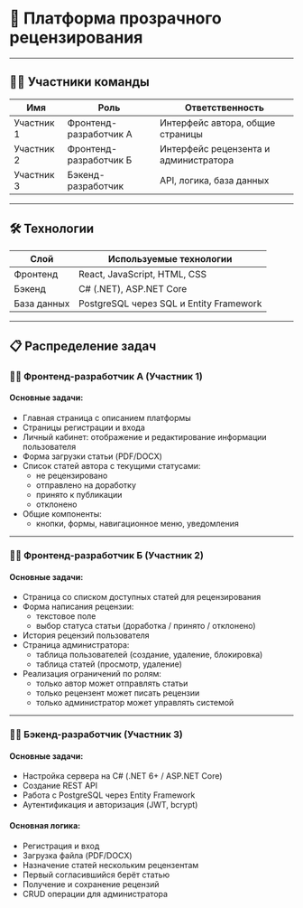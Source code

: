 # 📘 Платформа прозрачного рецензирования

---

## 🧑‍💻 Участники команды

| Имя | Роль | Ответственность |
|-----|------|------------------|
| Участник 1 | Фронтенд-разработчик А | Интерфейс автора, общие страницы |
| Участник 2 | Фронтенд-разработчик Б | Интерфейс рецензента и администратора |
| Участник 3 | Бэкенд-разработчик | API, логика, база данных |

---

## 🛠️ Технологии

| Слой | Используемые технологии |
|------|--------------------------|
| Фронтенд | React, JavaScript, HTML, CSS |
| Бэкенд | C# (.NET), ASP.NET Core |
| База данных | PostgreSQL через SQL и Entity Framework |

---

## 📋 Распределение задач

### 🧑‍💻 Фронтенд-разработчик А (Участник 1)

#### Основные задачи:
- Главная страница с описанием платформы
- Страницы регистрации и входа
- Личный кабинет: отображение и редактирование информации пользователя
- Форма загрузки статьи (PDF/DOCX)
- Список статей автора с текущими статусами:
  - не рецензировано
  - отправлено на доработку
  - принято к публикации
  - отклонено
- Общие компоненты:
  - кнопки, формы, навигационное меню, уведомления

---

### 🧑‍💻 Фронтенд-разработчик Б (Участник 2)

#### Основные задачи:
- Страница со списком доступных статей для рецензирования
- Форма написания рецензии:
  - текстовое поле
  - выбор статуса статьи (доработка / принято / отклонено)
- История рецензий пользователя
- Страница администратора:
  - таблица пользователей (создание, удаление, блокировка)
  - таблица статей (просмотр, удаление)
- Реализация ограничений по ролям:
  - только автор может отправлять статьи
  - только рецензент может писать рецензии
  - только администратор может управлять системой

---

### 👨‍💻 Бэкенд-разработчик (Участник 3)

#### Основные задачи:
- Настройка сервера на C# (.NET 6+ / ASP.NET Core)
- Создание REST API
- Работа с PostgreSQL через Entity Framework
- Аутентификация и авторизация (JWT, bcrypt)

#### Основная логика:
- Регистрация и вход
- Загрузка файла (PDF/DOCX)
- Назначение статей нескольким рецензентам
- Первый согласившийся берёт статью
- Получение и сохранение рецензий
- CRUD операции для администратора
